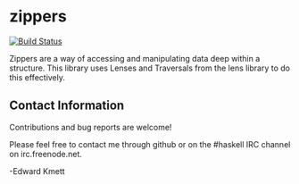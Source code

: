 zippers
===

[![Build Status](https://secure.travis-ci.org/ekmett/zippers.png?branch=master)](http://travis-ci.org/ekmett/zippers)

Zippers are a way of accessing and manipulating data deep within a structure. This library uses Lenses and Traversals from the lens library to do this effectively.


Contact Information
-------------------

Contributions and bug reports are welcome!

Please feel free to contact me through github or on the #haskell IRC channel on irc.freenode.net.

-Edward Kmett
